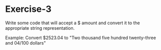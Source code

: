 # Exercise-3

 Write some code that will accept a $ amount and convert it to the
appropriate string representation.


Example:
Convert
$2523.04
to "Two thousand five hundred twenty-three and 04/100
dollars"

